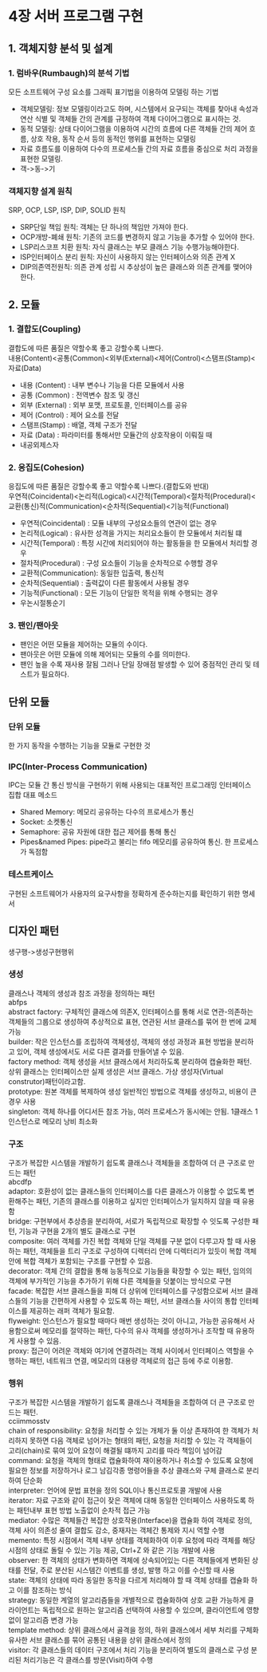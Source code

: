 # 4장 서버 프로그램 구현
## 1. 객체지향 분석 및 설계
### 1. 럼바우(Rumbaugh)의 분석 기법
모든 소프트웨어 구성 요소를 그래픽 표기법을 이용하여 모델링 하는 기법
* 객체모델링: 정보 모델링이라고도 하며, 시스템에서 요구되는 객체를 찾아내 속성과 연산 식별 및 객체들 간의 관계를 규정하여 객체 다이어그램으로 표시하는 것.
* 동적 모델링: 상태 다이어그램을 이용하여 시간의 흐름에 다른 객체들 간의 제어 흐름, 상호 작용, 동작 순서 등의 동적인 행위를 표현하는 모델링
* 자료 흐름도를 이용하여 다수의 프로세스들 간의 자료 흐름을 중심으로 처리 과정을 표현한 모델링.
* 객->동->기
### 객체지향 설계 원칙
SRP, OCP, LSP, ISP, DIP, SOLID 원칙  
* SRP단일 책임 원칙: 객체는 단 하나의 책임만 가져야 한다.
* OCP개방-폐쇄 원칙: 기존의 코드를 변경하지 않고 기능을 추가할 수 있어야 한다.
* LSP리스코프 치환 원칙: 자식 클래스는 부모 클래스 기능 수행가능해야한다.
* ISP인터페이스 분리 원칙: 자신이 사용하지 않는 인터페이스와 의존 관계 X
* DIP의존역전원칙: 의존 관계 성립 시 추상성이 높은 클래스와 의존 관계를 맺어야 한다.
## 2. 모듈
### 1. 결합도(Coupling)
결합도에 따른 품질은 약할수록 좋고 강할수록 나쁘다.  
내용(Content)<공통(Common)<외부(External)<제어(Control)<스탬프(Stamp)<자료(Data)
* 내용  (Content)  : 내부 변수나 기능을 다른 모듈에서 사용
* 공통  (Common)   : 전역변수 참조 및 갱신
* 외부  (External) : 외부 포맷, 프로토콜, 인터페이스를 공유
* 제어  (Control)  : 제어 요소를 전달
* 스탬프(Stamp)    : 배열, 객체 구조가 전달
* 자료  (Data)     : 파라미터를 통해서만 모듈간의 상호작용이 이뤄질 때
* 내공외제스자
### 2. 응집도(Cohesion)
응집도에 따른 품질은 강할수록 좋고 약할수록 나쁘다.(결합도와 반대)  
우연적(Coincidental)<논리적(Logical)<시간적(Temporal)<절차적(Procedural)<교환(통신)적(Communication)<순차적(Sequential)<기능적(Functional)
* 우연적(Coincidental) : 모듈 내부의 구성요소들의 연관이 없는 경우
* 논리적(Logical)      : 유사한 성격을 가지는 처리요소들이 한 모듈에서 처리될 떄
* 시간적(Temporal)     : 특정 시간에 처리되어야 하는 활동들을 한 모듈에서 처리할 경우
* 절차적(Procedural)   : 구성 요소들이 기능을 순차적으로 수행할 경우
* 교환적(Communication): 동일한 입출력, 통신적
* 순차적(Sequential)   : 출력값이 다른 활동에서 사용될 경우
* 기능적(Functional)   : 모든 기능이 단일한 목적을 위해 수행되는 경우
* 우논시절통순기
### 3. 팬인/팬아웃
* 팬인은 어떤 모듈을 제어하는 모듈의 수이다.
* 팬아웃은 어떤 모듈에 의해 제어되는 모듈의 수를 의미한다.
* 팬인 높을 수록 재사용 잘됨 그러나 단일 장애점 발생할 수 있어 중점적인 관리 및 테스트가 필요하다.
## 단위 모듈
### 단위 모듈
한 가지 동작을 수행하는 기능을 모듈로 구현한 것
### IPC(Inter-Process Communication)
IPC는 모듈 간 통신 방식을 구현하기 위해 사용되는 대표적인 프로그래밍 인터페이스 집합
대표 메소드
* Shared Memory: 메모리 공유하는 다수의 프로세스가 통신
* Socket: 소켓통신
* Semaphore: 공유 자원에 대한 접근 제어를 통해 통신
* Pipes&named Pipes: pipe라고 불리는 fifo 메모리를 공유하여 통신. 한 프로세스가 독점함
### 테스트케이스
구현된 소프트웨어가 사용자의 요구사항을 정확하게 준수하는지를 확인하기 위한 명세서
## 디자인 패턴
생구행->생성구현행위
### 생성
클래스나 객체의 생성과 참조 과정을 정의하는 패턴  
abfps  
abstract factory: 구체적인 클래스에 의존X, 인터페이스를 통해 서로 연관-의존하는 객체들의 그룹으로 생성하여 추상적으로 표현, 연관된 서브 클래스를 묶어 한 번에 교체 가능  
builder: 작은 인스턴스를 조립하여 객체생성, 객체의 생성 과정과 표현 방법을 분리하고 있어, 객체 생성에서도 서로 다른 결과를 만들어낼 수 있음.  
factory method: 객체 생성을 서브 클래스에서 처리하도록 분리하여 캡슐화한 패턴. 상위 클래스는 인터페이스만 실제 생성은 서브 클래스. 가상 생성자(Virtual construtor)패턴이라고함.  
prototype: 원본 객체를 복제하여 생성 일반적인 방법으로 객체를 생성하고, 비용이 큰 경우 사용  
singleton: 객체 하나를 어디서든 참조 가능, 여러 프로세스가 동시에는 안됨. 1클래스 1인스턴스로 메모리 낭비 최소화  
### 구조
구조가 복잡한 시스템을 개발하기 쉽도록 클래스나 객체들을 조합하여 더 큰 구조로 만드는 패턴  
abcdfp  
adaptor: 호환성이 없는 클래스들의 인터페이스를 다른 클래스가 이용할 수 없도록 변환해주는 패턴, 기존의 클래스를 이용하고 싶지만 인터페이스가 일치하지 않을 때 유용함  
bridge: 구현부에서 추상층을 분리하여, 서로가 독립적으로 확장할 수 잇도록 구성한 패턴, 기능과 구현을 2개의 별도 클래스로 구현  
composite: 여러 객체를 가진 복합 객체와 단일 객체를 구분 없이 다루고자 할 때 사용하는 패턴, 객체들을 트리 구조로 구성하여 디렉터리 안에 디렉터리가 있듯이 복합 객체 안에 복합 객체가 포함되는 구조를 구현할 수 있음.  
decorator: 객체 간의 결합을 통해 능동적으로 기능들을 확장할 수 있는 패턴, 임의의 객체에 부가적인 기능을 추가하기 위해 다른 객체들을 덧붙이는 방식으로 구현   
facade: 복잡한 서브 클래스들을 피해 더 상위에 인터페이스를 구성함으로써 서브 클래스들의 기능을 간편하게 사용할 수 있도록 하는 패턴, 서브 클래스들 사이의 통합 인터페이스를 제공하는 래퍼 객체가 필요함.  
flyweight: 인스턴스가 필요할 때마다 매번 생성하는 것이 아니고, 가능한 공유해서 사용함으로써 메모리를 절약하는 패턴, 다수의 유사 객체를 생성하거나 조작할 때 유용하게 사용할 수 있음.  
proxy: 접근이 어려운 객체와 여기에 연결하려는 객체 사이에서 인터페이스 역할을 수행하는 패턴, 네트워크 연결, 메모리의 대용량 객체로의 접근 등에 주로 이용함.
### 행위
구조가 복잡한 시스템을 개발하기 쉽도록 클래스나 객체들을 조합하여 더 큰 구조로 만드는 패턴.  
cciimmosstv  
chain of responsibility: 요청을 처리할 수 있는 개체가 둘 이상 존재하여 한 객체가 처리하지 못하면 다음 객체로 넘어가는 형태의 패턴, 요청을 처리할 수 있는 각 객체들이 고리(chain)로 묶여 있어 요청이 해결될 떄까지 고리를 따라 책임이 넘어감  
command: 요청을 객체의 형태로 캡슐화하여 재이용하거나 취소할 수 있도록 요청에 필요한 정보를 저장하거나 로그 남김각종 명령어들을 추상 클래스와 구체 클래스로 분리하여 단순화  
interpreter: 언어에 문법 표현을 정의 SQL이나 통신프로토콜 개발에 사용  
iterator: 자료 구조와 같이 접근이 잦은 객체에 대해 동일한 인터페이스 사용하도록 하는 패턴내부 표현 방법 노출없이 순차적 접근 가능  
mediator:  수많은 객체들간 복잡한 상호작용(Interface)을 캡슐화 하여 객체로 정의, 객체 사이 의존성 줄여 결합도 감소, 중재자는 객체간 통제와 지시 역할 수행  
memento: 특정 시점에서 객체 내부 상태를 객체화하여 이후 요청에 따라 객체를 해당 시점의 상태로 돌릴 수 있는 기능 제공, Ctrl+Z 와 같은 기능 개발에 사용  
observer: 한 객체의 상태가 변화하면 객체에 상속되어있는 다른 객체들에게 변화된 상태를 전달, 주로 분산된 시스템간 이벤트를 생성, 발행 하고 이를 수신할 때 사용  
state: 객체의 상태에 따라 동일한 동작을 다르게 처리해야 할 때 객체 상태를 캡슐화 하고 이를 참조하는 방식  
strategy: 동일한 계열의 알고리즘들을 개별적으로 캡슐화하여 상호 교환 가능하게 클라이언트는 독립적으로 원하는 알고리즘 선택하여 사용할 수 있으며, 클라이언트에 영향 없이 알고리즘 변경 가능  
template method: 상위 클래스에서 골격을 정의, 하위 클래스에서 세부 처리를 구체화 유사한 서브 클래스를 묶어 공통된 내용을 상위 클래스에서 정의  
visitor: 각 클래스들의 데이터 구조에서 처리 기능을 분리하여 별도의 클래스로 구성 분리된 처리기능은 각 클래스를 방문(Visit)하여 수행
